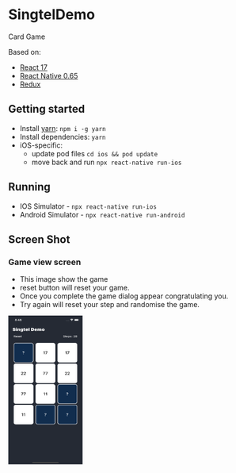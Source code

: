 # SingtelDemo
Card Game

Based on:

- [React 17](https://reactjs.org)
- [React Native 0.65](https://reactnative.dev)
- [Redux](https://redux.js.org)

## Getting started

- Install [yarn](https://classic.yarnpkg.com/en/docs/install): `npm i -g yarn`
- Install dependencies: `yarn`
- iOS-specific:
  - update pod files `cd ios && pod update`
  - move back and run `npx react-native run-ios`

## Running

- IOS Simulator - `npx react-native run-ios`
- Android Simulator - `npx react-native run-android`


## Screen Shot

### Game view screen

- This image show the game
- reset button will reset your game.
- Once you complete the game dialog appear congratulating you.
- Try again will reset your step and randomise the game.

<img src="screen-shot/Screenshot_game.png" width="150" height="300"/>
